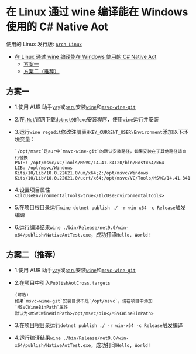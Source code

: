 # 在 Linux 通过 wine 编译能在 Windows 使用的 C# Native Aot

使用的 Linux 发行版: [`Arch Linux`](https://archlinux.org/)

- [在 Linux 通过 wine 编译能在 Windows 使用的 C# Native Aot](#在linux通过wine编译能在windows使用的c-native-aot)
  - [方案一](#方案一)
  - [方案二（推荐）](#方案二推荐)

## 方案一

- 1.使用 AUR 助手[`yay`](https://github.com/Jguer/yay)或[`paru`](https://github.com/Morganamilo/paru)安装[`wine`](https://www.winehq.org/)和[`msvc-wine-git`](https://github.com/mstorsjo/msvc-wine)

- 2.在[`.Net`](https://dotnet.microsoft.com)官网下载[`dotnet9`](https://dotnet.microsoft.com/zh-cn/download/dotnet/9.0)的`exe`安装程序，使用`wine`运行并安装

- 3.运行`wine regedit`修改注册表`HKEY_CURRENT_USER\Environment`添加以下环境变量：
  ```
  `/opt/msvc`是aur中`msvc-wine-git`的默认安装路径，如果安装在了其他路径请自行替换
  PATH: /opt/msvc/VC/Tools/MSVC/14.41.34120/bin/Hostx64/x64
  LIB: /opt/msvc/Windows Kits/10/Lib/10.0.22621.0/um/x64;Z:/opt/msvc/Windows Kits/10/Lib/10.0.22621.0/ucrt/x64;/opt/msvc/VC/Tools/MSVC/14.41.34120/lib/x64
  ```

- 4.设置项目属性`<IlcUseEnvironmentalTools>true</IlcUseEnvironmentalTools>`

- 5.在项目根目录运行`wine dotnet publish ./ -r win-x64 -c Release`触发编译

- 6.运行编译结果`wine ./bin/Release/net9.0/win-x64/publish/NativeAotTest.exe`，成功打印`Hello, World!`

## 方案二（推荐）
- 1.使用 AUR 助手[`yay`](https://github.com/Jguer/yay)或[`paru`](https://github.com/Morganamilo/paru)安装[`wine`](https://www.winehq.org/)和[`msvc-wine-git`](https://github.com/mstorsjo/msvc-wine)

- 2.在项目中引入`PublishAotCross.targets`
  ```
  (可选)
  如果`msvc-wine-git`安装目录不是`/opt/msvc`，请在项目中添加`MSVCWineBinPath`属性
  默认为<MSVCWineBinPath>/opt/msvc/bin</MSVCWineBinPath>
  ```

- 3.在项目根目录运行`dotnet publish ./ -r win-x64 -c Release`触发编译

- 4.运行编译结果`wine ./bin/Release/net9.0/win-x64/publish/NativeAotTest.exe`，成功打印`Hello, World!`